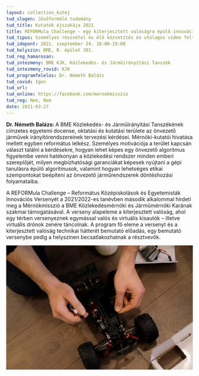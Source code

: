 ```yaml
---
layout: collection_kutej
tud_slogen: Jövőformáló tudomány
tud_title: Kutatók éjszakája 2021
title: REFORMula Challenge - egy kiterjesztett valóságra épülő innovációs verseny technikai háttere
tud_tipus: Személyes részvétel és élő közvetítés és utólagos video feltöltés
tud_idopont: 2021. szeptember 24. 18:00-19:00
tud_helyszin: BME, R. épület 301.
tud_reg_hamarosan:
tud_intezmeny: BME KJK, Közlekedés- és Járműirányítási Tanszék
tud_intezmeny_rovid: KJK
tud_programfelelos: Dr. Németh Balázs
tud_covid: Igen
tud_url:
tud_online: https://facebook.com/mernokmisszio
tud_reg: Nem, Nem
date: 2021-03-27
---
```

<b>Dr. Németh Balázs: </b>A BME Közlekedés- és Járműirányítási Tanszékének címzetes egyetemi docense, oktatási és kutatási területe az önvezető járművek irányítórendszereinek tervezési kérdései. Mérnöki-kutatói hivatása mellett egyben református lelkész. Személyes motivációja a terület kapcsán választ találni a kérdésekre, hogyan lehet képes egy önvezető algoritmus figyelembe venni hatékonyan a közlekedési rendszer minden emberi szereplőjét, milyen megbízhatósági garanciákat képesek nyújtani a gépi tanulásra épülő algoritmusok, valamint hogyan lehetséges etikai szempontokat beépíteni az önvezető járműrendszerek döntéshozási folyamataiba.


A REFORMula Challenge – Református Középiskolások és Egyetemisták Innovációs Versenyét a 2021/2022-es tanévben második alkalommal hirdeti meg a Mérnökmisszió a BME Közlekedésmérnöki és Járműmérnöki Karának szakmai támogatásával. A verseny alapeleme a kiterjesztett valóság, ahol egy térben versenyeznek egymással valós és virtuális kisautók – illetve virtuális drónok zenére táncolnak. A program fő eleme a versenyt és a kiterjesztett valóság technikai hátterét bemutató előadás, egy bemutató versenybe pedig a helyszínen becsatlakozhatnak a résztvevők.


<img src="images/REFORMula_Challenge.png" max-width="500" class="center"> 

